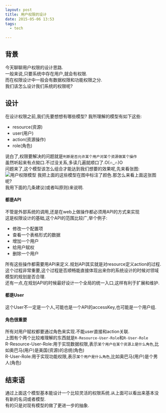 ```yaml
---
layout: post
title: 用户权限的设计
date: 2015-05-06 13:53
tags:
  - tech
  
---
```


## 背景 ##
今天聊聊用户权限的设计思路.  
一般来说,只要系统中存在用户,就会有权限.  
而在权限设计中一般会有数据权限和功能权限之分.  
我们该怎么设计我们系统的权限呢?

## 设计 ##
在设计权限之前,我们先要想想有哪些模型?
我所理解的模型有如下这些:

- resource(资源)
- user(用户)
- action(资源操作)
- role(角色)

说白了,权限要解决的问题就是`判断是否允许某个用户对某个资源做某个操作`  
虽然听起来有点拗口.不过没关系,多读几遍就顺口了.O(∩_∩)O  
问题来了,这个模型该怎么组合才能达到我们想要的效果呢,先来看张图:  
![用户权限模型](http://chengchao.name/resource-container/image/user-authority-model.png) 
我把上面的这些模型在图中标注了颜色.那怎么来看上面这张图呢?  
我用下面的几条建议(或者叫原则)来说明.  

#### 都是API ####
不管是外部系统的调用,还是在web上做操作都必须用API的方式来实现    
这是权限设计的基础,这个API的范围比较广,举个例子:  

- 修改一个配置项
- 查看一个表格形式的数据
- 增加一个用户
- 给用户赋权
- 删除一个用户

所有这些操作都需要用API来定义.规划API其实就是对resource定义action的过程.  
这个过程非常重要,这个过程是否顺畅能直接体现出来你的系统设计的时候对领域模型的规划是否合理.  
还有一点,在规划API的时候最好设计一个全局的统一入口,这样有利于扩展和维护.  

#### 都是User ####
这个User不一定是一个人,可能也是一个API的accessKey,也可能是一个用户组.  

#### 角色很重要 ####
所有对用户赋权都要通过角色来实现.不能user直接和action关联.  
上图有个两个比较难理解的东西就是`R-Resource-User-Role`和`R-User-Role`  
R-Resource-User-Role:用于实现数据权限,表示`某个用户在某个资源上是什么角色`,比如奥巴马(用户)是美国(资源)的总统(角色)  
R-User-Role:用于实现功能权限,表示`某个用户是什么角色`,比如奥巴马(用户)是个男人(角色)  


## 结束语 ##
通过上面这个模型基本能设计一个比较灵活的权限系统.从上面可以看出来基本没有新的名词或者模型.  
有的只是对现有模型的做了更进一步的抽象.